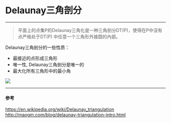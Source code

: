 # Delaunay三角剖分
------
> 平面上的点集P的Delaunay三角化是一种三角剖分DT(P)，使得在P中沒有点严格处于DT(P) 中任意一个三角形外接圆的內部。


Delaunay三角剖分的一些性质：
* 最接近的点形成三角形
* 唯一性, Delaunay三角剖分是唯一的
* 最大化所有三角形中的最小角

![](https://upload.wikimedia.org/wikipedia/commons/thumb/d/db/Delaunay_circumcircles_vectorial.svg/280px-Delaunay_circumcircles_vectorial.svg.png)



------
#### 参考
https://en.wikipedia.org/wiki/Delaunay_triangulation
http://maogm.com/blog/delaunay-triangulation-intro.html
